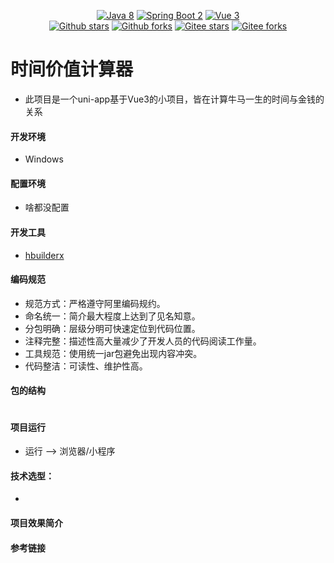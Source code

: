 <p align="center">
    <a href='https://docs.oracle.com/en/java/javase/8'><img alt="Java 8" src="https://img.shields.io/badge/Java%208-%23007396.svg?logo=java"></a>
    <a href='https://docs.spring.io/spring-boot/docs/2.6.2-SNAPSHOT/reference/html'>
	<img alt="Spring Boot 2" src="https://img.shields.io/badge/Spring%20Boot%202-%23000000.svg?logo=springboot"></a>
    <a href='https://staging-cn.vuejs.org'><img alt="Vue 3" src="https://img.shields.io/badge/Vue%202%20-%232b3847.svg?logo=vue.js"></a><br/>
    <a href='#'><img alt="Github stars" src="https://img.shields.io/github/stars/201206030/novel?logo=github"></a>
    <a href='#'><img alt="Github forks" src="https://img.shields.io/github/forks/201206030/novel?logo=github"></a>
    <a href='#'><img alt="Gitee stars" src="https://gitee.com/novel_dev_team/novel/badge/star.svg?theme=gitee"></a>
    <a href='#'><img alt="Gitee forks" src="https://gitee.com/novel_dev_team/novel/badge/fork.svg?theme=gitee"></a>
</p>

# 时间价值计算器
 + 此项目是一个uni-app基于Vue3的小项目，皆在计算牛马一生的时间与金钱的关系

#### 开发环境

+ Windows

#### 配置环境

+ 啥都没配置                

#### 开发工具

+ [hbuilderx](https://www.dcloud.io/hbuilderx.html)

####  编码规范

- 规范方式：严格遵守阿里编码规约。
- 命名统一：简介最大程度上达到了见名知意。
- 分包明确：层级分明可快速定位到代码位置。
- 注释完整：描述性高大量减少了开发人员的代码阅读工作量。
- 工具规范：使用统一jar包避免出现内容冲突。
- 代码整洁：可读性、维护性高。

#### 包的结构 
```

```

#### 项目运行

+ 运行 --> 浏览器/小程序

#### 技术选型：

+ 


#### 项目效果简介




#### 参考链接

